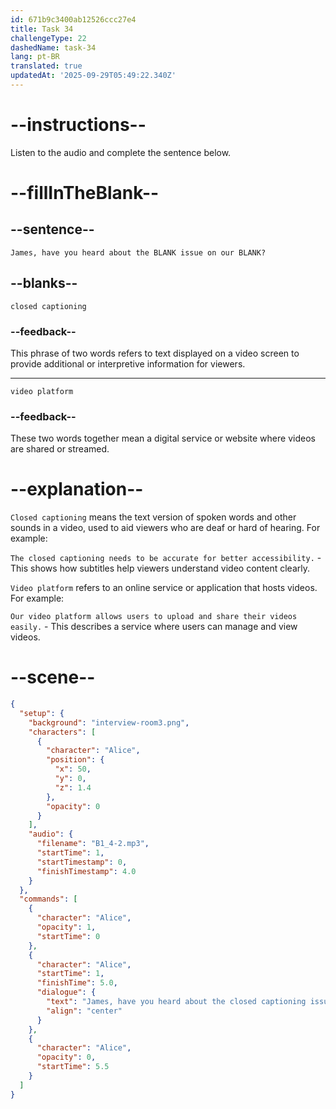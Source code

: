 ```yaml
---
id: 671b9c3400ab12526ccc27e4
title: Task 34
challengeType: 22
dashedName: task-34
lang: pt-BR
translated: true
updatedAt: '2025-09-29T05:49:22.340Z'
---
```


<!-- (Audio) Alice: James, have you heard about the closed captioning issue on our video platform? -->

# --instructions--

Listen to the audio and complete the sentence below.

# --fillInTheBlank--

## --sentence--

`James, have you heard about the BLANK issue on our BLANK?`

## --blanks--

`closed captioning`

### --feedback--

This phrase of two words refers to text displayed on a video screen to provide additional or interpretive information for viewers.

---

`video platform`

### --feedback--

These two words together mean a digital service or website where videos are shared or streamed.

# --explanation--

`Closed captioning` means the text version of spoken words and other sounds in a video, used to aid viewers who are deaf or hard of hearing. For example:

`The closed captioning needs to be accurate for better accessibility.` - This shows how subtitles help viewers understand video content clearly.

`Video platform` refers to an online service or application that hosts videos. For example:

`Our video platform allows users to upload and share their videos easily.` - This describes a service where users can manage and view videos.

# --scene--

```json
{
  "setup": {
    "background": "interview-room3.png",
    "characters": [
      {
        "character": "Alice",
        "position": {
          "x": 50,
          "y": 0,
          "z": 1.4
        },
        "opacity": 0
      }
    ],
    "audio": {
      "filename": "B1_4-2.mp3",
      "startTime": 1,
      "startTimestamp": 0,
      "finishTimestamp": 4.0
    }
  },
  "commands": [
    {
      "character": "Alice",
      "opacity": 1,
      "startTime": 0
    },
    {
      "character": "Alice",
      "startTime": 1,
      "finishTime": 5.0,
      "dialogue": {
        "text": "James, have you heard about the closed captioning issue on our video platform?",
        "align": "center"
      }
    },
    {
      "character": "Alice",
      "opacity": 0,
      "startTime": 5.5
    }
  ]
}
```
